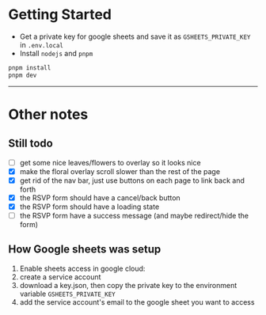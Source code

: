 # Getting Started

- Get a private key for google sheets and save it as `GSHEETS_PRIVATE_KEY` in `.env.local`
- Install `nodejs` and `pnpm`

```bash
pnpm install
pnpm dev
```

---

# Other notes

## Still todo

- [ ] get some nice leaves/flowers to overlay so it looks nice
- [x] make the floral overlay scroll slower than the rest of the page
- [x] get rid of the nav bar, just use buttons on each page to link back and forth
- [x] the RSVP form should have a cancel/back button
- [x] the RSVP form should have a loading state
- [ ] the RSVP form have a success message (and maybe redirect/hide the form)

## How Google sheets was setup

1. Enable sheets access in google cloud: [](https://console.cloud.google.com/apis/enableflow?apiid=sheets.googleapis.com)
2. create a service account [](https://console.cloud.google.com/apis/credentials)
3. download a key.json, then copy the private key to the environment variable `GSHEETS_PRIVATE_KEY`
4. add the service account's email to the google sheet you want to access
